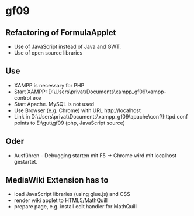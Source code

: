 # gf09
## Refactoring of FormulaApplet
* Use of JavaScript instead of Java and GWT. 
* Use of open source libraries
## Use
* XAMPP is necessary for PHP
* Start XAMPP: D:\Users\privat\Documents\xampp_gf09\xampp-control.exe
* Start Apache. MySQL is not used
* Use Browser (e.g. Chrome) with URL http://localhost
* Link in D:\Users\privat\Documents\xampp_gf09\apache\conf\httpd.conf points to E:\gut\gf09 (php, JavaScript source)
## Oder
* Ausführen - Debugging starten mit F5 -> Chrome wird mit localhost gestartet.
## MediaWiki Extension has to
* load JavaScript libraries (using glue.js) and CSS
* render wiki applet to HTML5/MathQuill
* prepare page, e.g. install edit handler for MathQuill